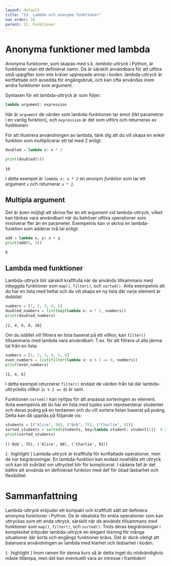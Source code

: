 ```yaml
---
layout: default
title: "33. Lambda och anonyma funktioner"
nav_order: 34
parent: 31. Funktioner
---
```


# Anonyma funktioner med lambda
Anonyma funktioner, som skapas med s.k. _lambda-uttryck_ i Python, är funktioner utan ett definierat namn. De är särskilt användbara för att utföra små uppgifter som inte kräver upprepade anrop i koden. lambda-uttryck är kortfattade och avsedda för engångsbruk, och kan ofta användas inom andra funktioner som argument.

Syntaxen för ett lambda-uttryck är som följer:
```python
lambda argument: expression
```
Här är `argument` de värden som lambda-funktionen tar emot (likt parametrar i en vanlig funktion), och `expression` är det som utförs och returneras av funktionen.

För att illustrera användningen av lambda, tänk dig att du vill skapa en enkel funktion som multiplicerar ett tal med 2 enligt:
```python
doubled = lambda x: x * 2

print(doubled(5))
```
<div class="code-example" markdown="1">
<pre><code>10</code> </pre>
</div>

I detta exempel är `lambda x: x * 2` en _anonym funktion_ som tar ett argument `x` och returnerar `x * 2`.

## Multipla argument
Det är även möjligt att skriva fler än ett argument vid lambda-uttryck, vilket kan tänkas vara användbart när du behöver utföra operationer som involverar fler än en parameter. Exempelvis kan vi skriva en lambda-funktion som adderar två tal enligt:
```python
add = lambda x, y: x + y
print(add(5, 3))
```
<div class="code-example" markdown="1">
<pre><code>8</code> </pre>
</div>

## Lambda med funktioner
Lambda-uttryck blir särskilt kraftfulla när de används tillsammans med inbyggda funktioner som `map()`, `filter()`, och `sorted()`. Anta exempelvis att du har en lista med heltal och du vill skapa en ny lista där varje element är dubblat:
```python
numbers = [1, 2, 3, 4, 5]
doubled_numbers = list(map(lambda x: x * 2, numbers))
print(doubled_numbers)
```
<div class="code-example" markdown="1">
<pre><code>[2, 4, 6, 8, 10]</code> </pre>
</div>

Om du istället vill filtrera en lista baserat på ett villkor, kan `filter()` tillsammans med lambda vara användbart. T.ex. för att filtrera ut alla jämna tal från en lista:
```python
numbers = [1, 2, 3, 4, 5, 6]
even_numbers = list(filter(lambda x: x % 2 == 0, numbers))
print(even_numbers)
```
<div class="code-example" markdown="1">
<pre><code>[2, 4, 6]</code> </pre>
</div>

I detta exempel returnerar `filter()` endast de värden från tal där lambda-uttryckets villkor (`x % 2 == 0`) är sant.

Funktionen `sorted()` kan nyttjas för att anpassa sorteringen av element. Anta exempelvis att du har en lista med tuples som representerar studenter och deras poäng på en tentamen och du vill sortera listan baserat på poäng. Detta kan då uppnås på följande vis:
```python
students = [("Alice", 88), ("Bob", 75), ("Charlie", 92)]
sorted_students = sorted(students, key=lambda student: student[1])  # Sort by score
print(sorted_students)
```
<div class="code-example" markdown="1">
<pre><code>[('Bob', 75), ('Alice', 88), ('Charlie', 92)]</code> </pre>
</div>

{: .highlight }
Lambda-uttryck är kraftfulla för kortfattade operationer, men de har begränsningar. En lambda-funktion kan endast innehålla ett uttryck och kan bli svårläst om uttrycket blir för komplicerat. I sådana fall är det bättre att använda en definierad funktion med def för ökad läsbarhet och flexibilitet.

# Sammanfattning
Lambda-uttryck erbjuder ett kompakt och kraftfullt sätt att definiera anonyma funktioner i Python. De är idealiska för enkla operationer som kan uttryckas som ett enda uttryck, särskilt när de används tillsammans med funktioner som `map()`, `filter()`, och `sorted()`. Trots deras begränsningar i komplexitet erbjuder lambda-uttryck en elegant lösning för många situationer där korta och engångs funktioner krävs. Det är dock viktigt att balansera användningen av lambda med klarhet och läsbarhet i koden.

{: .highlight }
Inom ramen för denna kurs så är detta inget du nödvändigtvis måste tillämpa, men det kan eventuellt vara av intresse i framtiden!